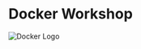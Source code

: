 # Docker Workshop

![Docker Logo](https://www.docker.com/sites/default/files/social/docker_facebook_share.png)
